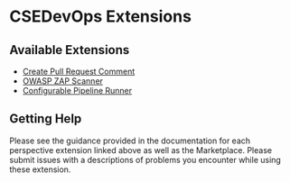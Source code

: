 # CSEDevOps Extensions

## Available Extensions

- [Create Pull Request Comment](./CreatePrComment)
- [OWASP ZAP Scanner](./Zap)
- [Configurable Pipeline Runner](./PipelineRunnerExtension)

## Getting Help

Please see the guidance provided in the documentation for each perspective extension linked above as well as the Marketplace. Please submit issues with a descriptions of problems you encounter while using these extension.
